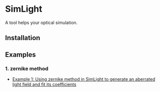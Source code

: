 # SimLight
A tool helps your optical simulation.

## Installation

## Examples
### 1. zernike method
* [Example 1: Using zernike method in SimLight to generate an aberrated light field and fit its coefficients](https://miyoshichi.github.io/SimLight/zernike.html)